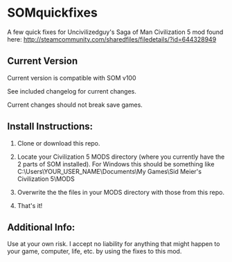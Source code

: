 # SOMquickfixes

A few quick fixes for Uncivilizedguy's Saga of Man Civilization 5 mod found here:
http://steamcommunity.com/sharedfiles/filedetails/?id=644328949

## Current Version

Current version is compatible with SOM v100

See included changelog for current changes.

Current changes should not break save games.

## Install Instructions:

1) Clone or download this repo.

2) Locate your Civilization 5 MODS directory (where you currently have the 2 parts of SOM installed). For Windows this should be something like C:\Users\YOUR_USER_NAME\Documents\My Games\Sid Meier's Civilization 5\MODS

3) Overwrite the the files in your MODS directory with those from this repo.

4) That's it!

## Additional Info:

Use at your own risk. I accept no liability for anything that might happen to your game, computer, life, etc. by using the fixes to this mod.
